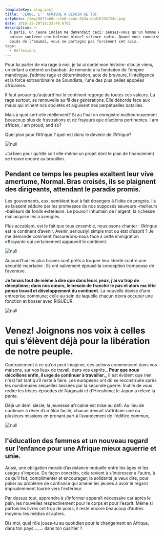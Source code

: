 ```yaml
---
templateKey: blog-post
title: 'JEUNE, L'' AFRIQUE A BESOIN DE TOI'
urlphoto: /img/0873a86c-c2e6-444e-849a-ebd10f86724b.png
date: 2018-12-29T18:33:49.670Z
description: >-
  A paris, un jeune indien me demandait ceci: pensez-vous qu'un homme enragé
  puisse soulever une baleine bleue? silence radio. Quand vous connaissez le
  poids de l'animal, vous ne partagez pas forcément cet avis.
tags:
  - Réflexions
---
```

Pour lui parler de ma rage à moi, je lui ai conté mon histoire: d’où je viens, un enfant a déterré un baobab. Je remonte à la fondation de l'empire mandingue, j’admire rage et détermination, acte de bravoure, l’intelligence et la force extraordinaire de Soundiata, l’une des plus belles épopées africaines.

Il faut avouer qu'aujourd'hui le continent regorge de toutes ces valeurs. La rage surtout, se renouvelle au fil des générations. Elle déborde face aux maux qui minent nos sociétés et aiguisent nos perpétuelles batailles.

Mais à quoi sert-elle réellement? Si au final on enregistre malheureusement beaucoup plus de frustrations et de frayeurs que d’actions pertinentes. I am african, i am proud; and so?

Quel plan pour l’Afrique ? quel est donc le devenir de l’Afrique?

![null](/img/e05aa5e6-3e34-4875-9fad-65a27eccb65d.png)

J’ai bien peur qu’elle soit elle-même un projet dont le plan de financement se trouve encore au brouillon.

## Pendant ce temps les peuples exaltent leur vive amertume, Normal. Bras croisés, ils se plaignent des dirigeants, attendant le paradis promis.

Les gouvernants, eux, semblent tout à fait étrangers à l’idée de progrès. Ils se laissent séduire par les promesses de nos supposés sauveurs -meilleurs -bailleurs de fonds extérieurs. Le pouvoir inhumain de l'argent; la richesse mal acquise les a aveuglés.

Plus accablant, est le fait que tous ensemble, nous osons chanter : l’Afrique est le continent d’avenir. Avenir, seriously! simple mot ou état d’esprit ? Je me demande comment l’assurerons-nous face à cette immigration effrayante qui certainement appauvrit le continent. 

![null](/img/f000321b-4ece-4f3b-a23f-820e36bb86de.png)

Aujourd'hui les plus braves sont prêts à troquer leur liberté contre une sécurité incertaine . Ils ont naïvement épousé la conception trompeuse de l’aventure.

**Je tenais tout de même à dire que dans leurs yeux, j’ai vu trop de déceptions; dans nos cœurs, le besoin de franchir le pas et alors ma tête pense travail et développement du continent.** La nouvelle devise d’une entreprise commune; celle au sein de laquelle chacun devra occuper une fonction et bosser avec RIGUEUR.

![null](/img/50311049_325361278073614_8866716221723115520_n.png)

# Venez! Joignons nos voix à celles qui s’élèvent déjà pour la libération de notre peuple.

Contrairement à ce qu’on peut imaginer, ces actions commencent dans vos maisons, sur vos lieux de travail, dans vos esprits.**_ Pour que nous décollions enfin, il urge de continuer à travailler._** Il est évident que rien n'est fait tant qu’il reste à faire. Les européens ont dû se reconstruire après les nombreuses séquelles laissées par la seconde guerre. Inutile de vous redire les tristes épisodes de Nagasaki et d'Hiroshima; le Japon a relevé la pente.

Déjà un demi siècle; la jeunesse africaine est mise au défi. Au lieu de continuer à rêver d’un filon facile, chacun devrait s’attribuer une ou plusieurs missions en prenant part à l’avancement de l'édifice commun,

![null](/img/b2eecb03-a8b4-42ae-88ac-354c2dd9191e.png)

## l'éducation des femmes et un nouveau regard sur l’enfance pour une Afrique mieux aguerrie et unie.

Aussi, une obligation morale d’assistance mutuelle entre les âges et les usages s'impose. De façon concrète, cela revient à s’intéresser à l'autre, à ce qu’il fait, complimenter et encourager; la solidarité je veux dire, pour palier au problème de confiance qui amène les jeunes à avoir le regard imprudemment tourné vers l'extérieur.

Par dessus tout, apprendre à s’informer apparaît nécessaire car après le pain, les nouvelles respectivement pour le corps et pour l'esprit. Même si parfois les livres ont trop de poids, il reste encore beaucoup d’autres moyens: les médias et autres.

Dis moi, quel rôle joues-tu au quotidien pour le changement en Afrique, dans ton pays,...,... dans ton quartier ?
